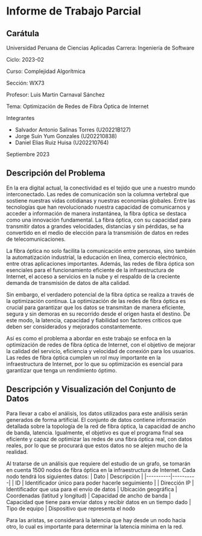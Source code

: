 # Informe de Trabajo Parcial

## Carátula
Universidad Peruana de Ciencias Aplicadas
Carrera: Ingeniería de Software

Ciclo: 2023-02

Curso: Complejidad Algorítmica

Sección: WX73

Profesor: Luis Martin Carnaval Sánchez

Tema: Optimización de Redes de Fibra Óptica de Internet

Integrantes
- Salvador Antonio Salinas Torres (U20221B127)
- Jorge Suin Yum Gonzales (U202210838)
- Daniel Elias Ruiz Huisa (U202210764)

Septiembre 2023

## Descripción del Problema

En la era digital actual, la conectividad es el tejido que une a nuestro mundo interconectado. Las redes de comunicación son la columna vertebral que sostiene nuestras vidas cotidianas y nuestras economías globales. Entre las tecnologías que han revolucionado nuestra capacidad de comunicarnos y acceder a información de manera instantánea, la fibra óptica se destaca como una innovación fundamental. La fibra óptica, con su capacidad para transmitir datos a grandes velocidades, distancias y sin pérdidas, se ha convertido en el medio de elección para la transmisión de datos en redes de telecomunicaciones.

La fibra óptica no solo facilita la comunicación entre personas, sino también la automatización industrial, la educación en línea, comercio electrónico, entre otras aplicaciones importantes. Además, las redes de fibra óptica son esenciales para el funcionamiento eficiente de la infraestructura de Internet, el acceso a servicios en la nube y el respaldo de la creciente demanda de transmisión de datos de alta calidad.

Sin embargo, el verdadero potencial de la fibra óptica se realiza a través de la optimización continua. La optimización de las redes de fibra óptica es crucial para garantizar que los datos se transmitan de manera eficiente, segura y sin demoras en su recorrido desde el origen hasta el destino. De este modo, la latencia, capacidad y fiabilidad son factores críticos que deben ser considerados y mejorados constantemente.

Así es como el problema a abordar en este trabajo se enfoca en la optimización de redes de fibra óptica de Internet, con el objetivo de mejorar la calidad del servicio, eficiencia y velocidad de conexión para los usuarios. Las redes de fibra óptica cumplen un rol muy importante en la infraestructura de Internet, por lo que su optimización es esencial para garantizar que tenga un rendimiento óptimo.

## Descripción y Visualización del Conjunto de Datos

Para llevar a cabo el análisis, los datos utilizados para este análisis serán generados de forma artificial. El conjunto de datos contiene información detallada sobre la topología de la red de fibra óptica, la capacidad de ancho de banda, latencia. Igualmente, el objetivo es que el programa final sea eficiente y capaz de optimizar las redes de una fibra óptica real, con datos reales, por lo que se procurará que estos datos no se alejen mucho de la realidad.

Al tratarse de un análisis que requiere del estudio de un grafo, se tomarán en cuenta 1500 nodos de fibra óptica en la infraestructura de Internet. Cada nodo tendrá los siguientes datos:
| Dato | Descripción |
|----------|----------|
| ID | Identificador único para poder hacerle seguimiento   |
| Dirección IP | Identificador que usa para el envío de datos
| Ubicación geográfica | Coordenadas (latitud y longitud)
| Capacidad de ancho de banda | Capacidad que tiene para enviar datos y recibir datos en un tiempo dado
| Tipo de equipo | Dispositivo que representa el nodo

Para las aristas, se considerará la latencia que hay desde un nodo hacia otro, lo cual es importante para determinar la latencia mínima en la red.
